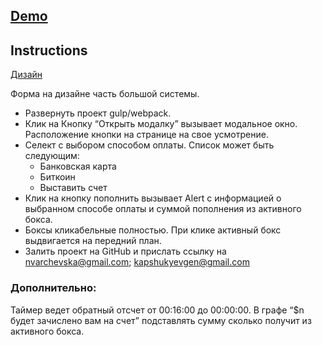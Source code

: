 ## [Demo](https://tamara-ostapets.github.io/zig-zag-test/index.html)

## Instructions

[Дизайн](https://www.figma.com/file/AZ8ugCY78NEuqU2L9GP7ug/TEST-TASK?node-id=0%3A1)

Форма на дизайне часть большой системы. 
* Развернуть проект gulp/webpack.
* Клик на Кнопку “Открыть модалку” вызывает модальное окно. Расположение кнопки на странице на свое усмотрение.
* Селект с выбором способом оплаты.  Список может быть следующим: 
  * Банковская карта
  * Биткоин
  * Выставить счет
* Клик на кнопку пополнить вызывает Alert с информацией о выбранном способе оплаты и суммой пополнения из активного бокса.
* Боксы кликабельные полностью. При клике активный бокс выдвигается на передний план. 
* Залить проект на GitHub и прислать ссылку на nvarchevska@gmail.com;  kapshukyevgen@gmail.com
### Дополнительно: 
Таймер ведет обратный отсчет от 00:16:00 до 00:00:00.
В графе “$n будет зачислено вам на счет” подставлять сумму сколько получит из активного бокса.
